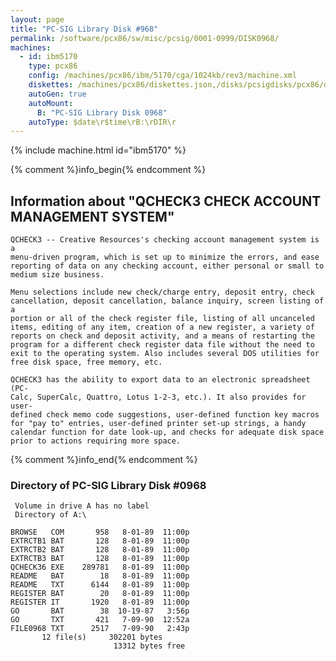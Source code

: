 ```yaml
---
layout: page
title: "PC-SIG Library Disk #968"
permalink: /software/pcx86/sw/misc/pcsig/0001-0999/DISK0968/
machines:
  - id: ibm5170
    type: pcx86
    config: /machines/pcx86/ibm/5170/cga/1024kb/rev3/machine.xml
    diskettes: /machines/pcx86/diskettes.json,/disks/pcsigdisks/pcx86/diskettes.json
    autoGen: true
    autoMount:
      B: "PC-SIG Library Disk 0968"
    autoType: $date\r$time\rB:\rDIR\r
---
```


{% include machine.html id="ibm5170" %}

{% comment %}info_begin{% endcomment %}

## Information about "QCHECK3 CHECK ACCOUNT MANAGEMENT SYSTEM"

    QCHECK3 -- Creative Resources's checking account management system is a
    menu-driven program, which is set up to minimize the errors, and ease
    reporting of data on any checking account, either personal or small to
    medium size business.
    
    Menu selections include new check/charge entry, deposit entry, check
    cancellation, deposit cancellation, balance inquiry, screen listing of a
    portion or all of the check register file, listing of all uncanceled
    items, editing of any item, creation of a new register, a variety of
    reports on check and deposit activity, and a means of restarting the
    program for a different check register data file without the need to
    exit to the operating system. Also includes several DOS utilities for
    free disk space, free memory, etc.
    
    QCHECK3 has the ability to export data to an electronic spreadsheet (PC-
    Calc, SuperCalc, Quattro, Lotus 1-2-3, etc.). It also provides for user-
    defined check memo code suggestions, user-defined function key macros
    for "pay to" entries, user-defined printer set-up strings, a handy
    calendar function for date look-up, and checks for adequate disk space
    prior to actions requiring more space.
{% comment %}info_end{% endcomment %}


### Directory of PC-SIG Library Disk #0968

     Volume in drive A has no label
     Directory of A:\

    BROWSE   COM       958   8-01-89  11:00p
    EXTRCTB1 BAT       128   8-01-89  11:00p
    EXTRCTB2 BAT       128   8-01-89  11:00p
    EXTRCTB3 BAT       128   8-01-89  11:00p
    QCHECK36 EXE    289781   8-01-89  11:00p
    README   BAT        18   8-01-89  11:00p
    README   TXT      6144   8-01-89  11:00p
    REGISTER BAT        20   8-01-89  11:00p
    REGISTER IT       1920   8-01-89  11:00p
    GO       BAT        38  10-19-87   3:56p
    GO       TXT       421   7-09-90  12:52a
    FILE0968 TXT      2517   7-09-90   2:43p
           12 file(s)     302201 bytes
                           13312 bytes free
